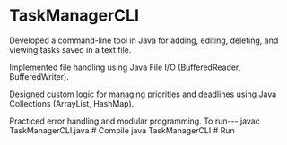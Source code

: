# TaskManagerCLI
Developed a command-line tool in Java for adding, editing, deleting, and viewing tasks saved in a text file.

Implemented file handling using Java File I/O (BufferedReader, BufferedWriter).

Designed custom logic for managing priorities and deadlines using Java Collections (ArrayList, HashMap).

Practiced error handling and modular programming.
To run---
javac TaskManagerCLI.java    # Compile
java TaskManagerCLI          # Run
